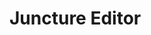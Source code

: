 <style>
    .markdown-section { 
        padding-bottom: 0;
        max-width: 95%;
        margin: 0;
    }
    ve-iframe {
        height: calc(100vh - 155px);
    }

</style>

# Juncture Editor

<ve-button label="Open editor in new window" icon="pencil" href="/editor" target="_blank" auth-required></ve-button>
<ve-button label="Editor Documentation" icon="book" href="/#/tools/editor"></ve-button>

<ve-iframe src="/editor"></ve-iframe>
